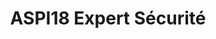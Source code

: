 ---
title: "ASPI18 Expert Sécurité"
url: /saint-amand-montrond/aspi18-expert-securite/
shop: sécurité
---